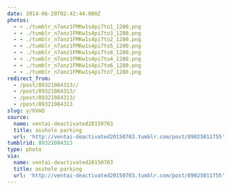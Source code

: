 ```yaml
---
date: 2014-06-20T02:42:44.000Z
photos:
  - - ./tumblr_n7anz1FMKw1s4pi7to1_1280.png
  - - ./tumblr_n7anz1FMKw1s4pi7to3_1280.png
  - - ./tumblr_n7anz1FMKw1s4pi7to2_1280.png
  - - ./tumblr_n7anz1FMKw1s4pi7to5_1280.png
  - - ./tumblr_n7anz1FMKw1s4pi7to8_1280.png
  - - ./tumblr_n7anz1FMKw1s4pi7to4_1280.png
  - - ./tumblr_n7anz1FMKw1s4pi7to6_1280.png
  - - ./tumblr_n7anz1FMKw1s4pi7to7_1280.png
redirect_from:
  - /post/89321084313//
  - /post/89321084313/
  - /post/89321084313/
  - /post/89321084313
slug: y/OVmQ
source:
  name: ventai-deactivated20150703
  title: asshole parking
  url: 'http://ventai-deactivated20150703.tumblr.com/post/89025011755'
tumblrid: 89321084313
type: photo
via:
  name: ventai-deactivated20150703
  title: asshole parking
  url: 'http://ventai-deactivated20150703.tumblr.com/post/89025011755'
---
```


